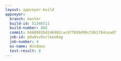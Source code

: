 ```yaml
---
layout: appveyor-build
appveyor:
  branch: master
  build-id: 51346511
  build-number: 802
  commit: b668083bd146902cac87fb50d90c7db1784cead7
  job-id: p6w9vv9xrlkeo0ag
  job-number: 4
  os-name: Windows
  test-result: 0
---
```

